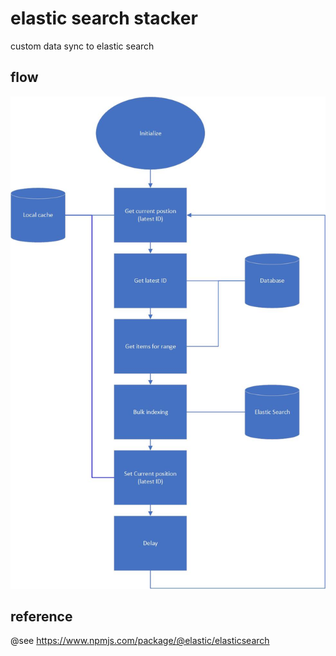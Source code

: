 # elastic search stacker
custom data sync to elastic search

## flow
![flow-diagram](./doc/flow-diagram.jpg)

## reference
@see https://www.npmjs.com/package/@elastic/elasticsearch
